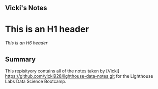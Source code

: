 ## Vicki's Notes
# This is an H1 header
###### This is an H6 header

## Summary
This repisityory contains all of the notes taken by [Vicki] https://github.com/vicki928/lighthouse-data-notes.git for the Lighthouse Labs Data Science Bootcamp.
